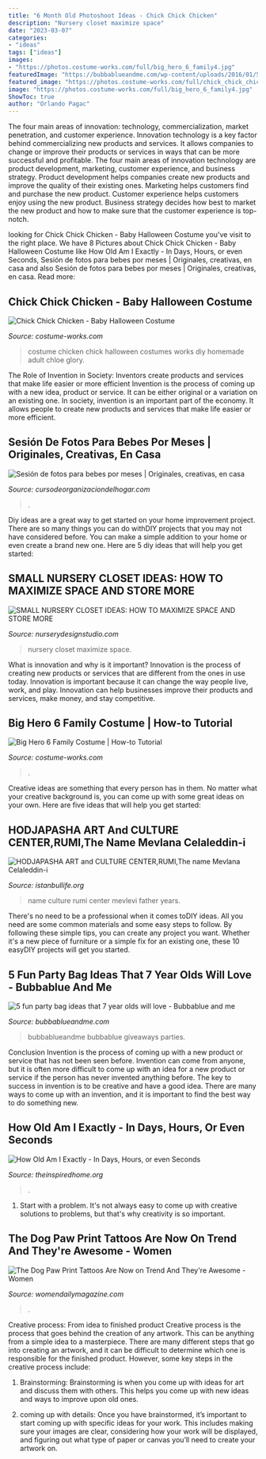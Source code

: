 ```yaml
---
title: "6 Month Old Photoshoot Ideas - Chick Chick Chicken"
description: "Nursery closet maximize space"
date: "2023-03-07"
categories:
- "ideas"
tags: ["ideas"]
images:
- "https://photos.costume-works.com/full/big_hero_6_family4.jpg"
featuredImage: "https://bubbablueandme.com/wp-content/uploads/2016/01/5-non-boring-party-bag-ideas-for-kids-Bubbablue-and-me.jpg"
featured_image: "https://photos.costume-works.com/full/chick_chick_chicken.jpg"
image: "https://photos.costume-works.com/full/big_hero_6_family4.jpg"
ShowToc: true
author: "Orlando Pagac"
---
```



The four main areas of innovation: technology, commercialization, market penetration, and customer experience.
Innovation technology is a key factor behind commercializing new products and services. It allows companies to change or improve their products or services in ways that can be more successful and profitable. The four main areas of innovation technology are product development, marketing, customer experience, and business strategy. Product development helps companies create new products and improve the quality of their existing ones. Marketing helps customers find and purchase the new product. Customer experience helps customers enjoy using the new product. Business strategy decides how best to market the new product and how to make sure that the customer experience is top-notch.

	

		
looking for Chick Chick Chicken - Baby Halloween Costume you've visit to the right place. We have 8 Pictures about Chick Chick Chicken - Baby Halloween Costume like How Old Am I Exactly - In Days, Hours, or even Seconds, Sesión de fotos para bebes por meses | Originales, creativas, en casa and also Sesión de fotos para bebes por meses | Originales, creativas, en casa. Read more:
		
    
## Chick Chick Chicken - Baby Halloween Costume

<img loading=lazy src="https://photos.costume-works.com/full/chick_chick_chicken.jpg" onerror="this.onerror=null;this.src='https://tse1.mm.bing.net/th?id=OIP.fWqI5XSOTKRgOeqSKZF8KAHaKq&amp;pid=15.1';" alt="Chick Chick Chicken - Baby Halloween Costume">

_Source: costume-works.com_

>costume chicken chick halloween costumes works diy homemade adult chloe glory. 

	

The Role of Invention in Society: Inventors create products and services that make life easier or more efficient
Invention is the process of coming up with a new idea, product or service. It can be either original or a variation on an existing one. In society, invention is an important part of the economy. It allows people to create new products and services that make life easier or more efficient.

    
## Sesión De Fotos Para Bebes Por Meses | Originales, Creativas, En Casa

<img loading=lazy src="https://cursodeorganizaciondelhogar.com/wp-content/uploads/2017/08/ideas-para-la-fotografía-que-enmarca-los-primeros-doce-meses-del-bebe-8.jpg" onerror="this.onerror=null;this.src='https://tse1.mm.bing.net/th?id=OIP.3tui6diBMlBuU9AhaemKnAHaLV&amp;pid=15.1';" alt="Sesión de fotos para bebes por meses | Originales, creativas, en casa">

_Source: cursodeorganizaciondelhogar.com_

>. 

	

Diy ideas are a great way to get started on your home improvement project. There are so many things you can do withDIY projects that you may not have considered before. You can make a simple addition to your home or even create a brand new one. Here are 5 diy ideas that will help you get started:

    
## SMALL NURSERY CLOSET IDEAS: HOW TO MAXIMIZE SPACE AND STORE MORE

<img loading=lazy src="http://www.nurserydesignstudio.com/wp-content/uploads/2019/04/small-nursery-closet-ideas-4.jpg" onerror="this.onerror=null;this.src='https://tse4.mm.bing.net/th?id=OIP.1mYFIco5PhoX84VgkRBF5wHaKH&amp;pid=15.1';" alt="SMALL NURSERY CLOSET IDEAS: HOW TO MAXIMIZE SPACE AND STORE MORE">

_Source: nurserydesignstudio.com_

>nursery closet maximize space. 

	

What is innovation and why is it important?
Innovation is the process of creating new products or services that are different from the ones in use today. Innovation is important because it can change the way people live, work, and play. Innovation can help businesses improve their products and services, make money, and stay competitive.

    
## Big Hero 6 Family Costume | How-to Tutorial

<img loading=lazy src="https://photos.costume-works.com/full/big_hero_6_family4.jpg" onerror="this.onerror=null;this.src='https://tse2.mm.bing.net/th?id=OIP.L8lFXjTEeq4G3KPdHxw97gHaKJ&amp;pid=15.1';" alt="Big Hero 6 Family Costume | How-to Tutorial">

_Source: costume-works.com_

>. 

	

Creative ideas are something that every person has in them. No matter what your creative background is, you can come up with some great ideas on your own. Here are five ideas that will help you get started: 

    
## HODJAPASHA ART And CULTURE CENTER,RUMI,The Name Mevlana Celaleddin-i

<img loading=lazy src="http://www.istanbullife.org/hodjapasha-culture-center/hodjapasha-dervish-show5-small.jpg" onerror="this.onerror=null;this.src='https://tse1.mm.bing.net/th?id=OIP.cCmWC8-Sw_OqaBG1V3oXNwAAAA&amp;pid=15.1';" alt="HODJAPASHA ART and CULTURE CENTER,RUMI,The name Mevlana Celaleddin-i">

_Source: istanbullife.org_

>name culture rumi center mevlevi father years. 

	

There's no need to be a professional when it comes toDIY ideas. All you need are some common materials and some easy steps to follow. By following these simple tips, you can create any project you want. Whether it's a new piece of furniture or a simple fix for an existing one, these 10 easyDIY projects will get you started.

    
## 5 Fun Party Bag Ideas That 7 Year Olds Will Love - Bubbablue And Me

<img loading=lazy src="https://bubbablueandme.com/wp-content/uploads/2016/01/5-non-boring-party-bag-ideas-for-kids-Bubbablue-and-me.jpg" onerror="this.onerror=null;this.src='https://tse1.mm.bing.net/th?id=OIP.gkiNpsQM48hHWf9NdWsl7wHaKo&amp;pid=15.1';" alt="5 fun party bag ideas that 7 year olds will love - Bubbablue and me">

_Source: bubbablueandme.com_

>bubbablueandme bubbablue giveaways parties. 

	

Conclusion
Invention is the process of coming up with a new product or service that has not been seen before. Invention can come from anyone, but it is often more difficult to come up with an idea for a new product or service if the person has never invented anything before. The key to success in invention is to be creative and have a good idea. There are many ways to come up with an invention, and it is important to find the best way to do something new.

    
## How Old Am I Exactly - In Days, Hours, Or Even Seconds

<img loading=lazy src="http://d3vpd5gfubv34c.cloudfront.net/wp-content/uploads/2018/04/How-old-am-i-700x1050.png" onerror="this.onerror=null;this.src='https://tse1.mm.bing.net/th?id=OIP.fbRKOj64jnst92He2rjcxQHaLH&amp;pid=15.1';" alt="How Old Am I Exactly - In Days, Hours, or even Seconds">

_Source: theinspiredhome.org_

>. 

	

1. Start with a problem. It's not always easy to come up with creative solutions to problems, but that's why creativity is so important.

    
## The Dog Paw Print Tattoos Are Now On Trend And They&#039;re Awesome - Women

<img loading=lazy src="https://www.womendailymagazine.com/wp-content/uploads/2017/09/the-dog-paw-print-tattoos-are-now-on-trend-and-theyre-awesome-4.jpg" onerror="this.onerror=null;this.src='https://tse2.mm.bing.net/th?id=OIP.IEKknjZaMqEEx2-lspqbyAHaID&amp;pid=15.1';" alt="The Dog Paw Print Tattoos Are Now on Trend And They&#039;re Awesome - Women">

_Source: womendailymagazine.com_

>. 

	

Creative process: From idea to finished product
Creative process is the process that goes behind the creation of any artwork. This can be anything from a simple idea to a masterpiece. There are many different steps that go into creating an artwork, and it can be difficult to determine which one is responsible for the finished product. However, some key steps in the creative process include:
1. Brainstorming: Brainstorming is when you come up with ideas for art and discuss them with others. This helps you come up with new ideas and ways to improve upon old ones.

2. coming up with details: Once you have brainstormed, it’s important to start coming up with specific ideas for your work. This includes making sure your images are clear, considering how your work will be displayed, and figuring out what type of paper or canvas you’ll need to create your artwork on.

